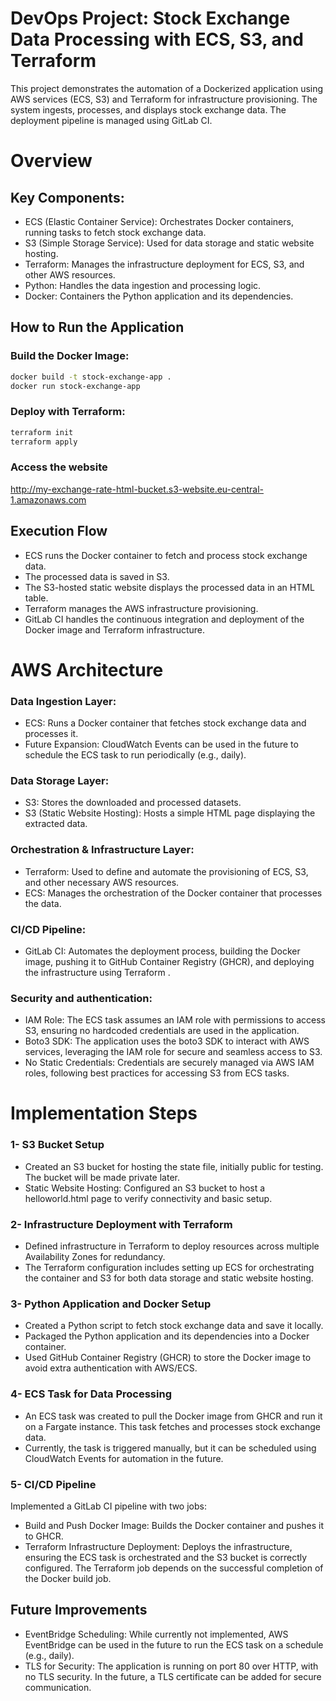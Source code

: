 # DevOps Project: Stock Exchange Data Processing with ECS, S3, and Terraform
This project demonstrates the automation of a Dockerized application using AWS services (ECS, S3) and Terraform for infrastructure provisioning. The system ingests, processes, and displays stock exchange data. The deployment pipeline is managed using GitLab CI.
# Overview
## Key Components:
  * ECS (Elastic Container Service): Orchestrates Docker containers, running tasks to fetch stock exchange data.
  * S3 (Simple Storage Service): Used for data storage and static website hosting.
  * Terraform: Manages the infrastructure deployment for ECS, S3, and other AWS resources.
  * Python: Handles the data ingestion and processing logic.
  * Docker: Containers the Python application and its dependencies.

## How to Run the Application
### Build the Docker Image:
```bash
docker build -t stock-exchange-app .
docker run stock-exchange-app
```
### Deploy with Terraform:
```bash
terraform init
terraform apply
```
### Access the website 
http://my-exchange-rate-html-bucket.s3-website.eu-central-1.amazonaws.com

## Execution Flow
  * ECS runs the Docker container to fetch and process stock exchange data.
  * The processed data is saved in S3.
  * The S3-hosted static website displays the processed data in an HTML table.
  * Terraform manages the AWS infrastructure provisioning.
  * GitLab CI handles the continuous integration and deployment of the Docker image and Terraform infrastructure.



# AWS Architecture
### Data Ingestion Layer:
  * ECS: Runs a Docker container that fetches stock exchange data and processes it.
  * Future Expansion: CloudWatch Events can be used in the future to schedule the ECS task to run periodically (e.g., daily).
### Data Storage Layer:
  * S3: Stores the downloaded and processed datasets.
  * S3 (Static Website Hosting): Hosts a simple HTML page displaying the extracted data.
### Orchestration & Infrastructure Layer:
  * Terraform: Used to define and automate the provisioning of ECS, S3, and other necessary AWS resources.
  * ECS: Manages the orchestration of the Docker container that processes the data.
### CI/CD Pipeline:
  * GitLab CI: Automates the deployment process, building the Docker image, pushing it to GitHub Container Registry (GHCR), and deploying the infrastructure using Terraform
  .
### Security and authentication:
  * IAM Role: The ECS task assumes an IAM role with permissions to access S3, ensuring no hardcoded credentials are used in the application.
  * Boto3 SDK: The application uses the boto3 SDK to interact with AWS services, leveraging the IAM role for secure and seamless access to S3.
  * No Static Credentials: Credentials are securely managed via AWS IAM roles, following best practices for accessing S3 from ECS tasks.


# Implementation Steps
### 1- S3 Bucket Setup
  * Created an S3 bucket for hosting the state file, initially public for testing. The bucket will be made private later.
  * Static Website Hosting: Configured an S3 bucket to host a helloworld.html page to verify connectivity and basic setup.
### 2- Infrastructure Deployment with Terraform
  * Defined infrastructure in Terraform to deploy resources across multiple Availability Zones for redundancy.
  * The Terraform configuration includes setting up ECS for orchestrating the container and S3 for both data storage and static website hosting.
### 3- Python Application and Docker Setup
  * Created a Python script to fetch stock exchange data and save it locally.
  * Packaged the Python application and its dependencies into a Docker container.
  * Used GitHub Container Registry (GHCR) to store the Docker image to avoid extra authentication with AWS/ECS.
### 4- ECS Task for Data Processing
  * An ECS task was created to pull the Docker image from GHCR and run it on a Fargate instance. This task fetches and processes stock exchange data.
  * Currently, the task is triggered manually, but it can be scheduled using CloudWatch Events for automation in the future.
### 5- CI/CD Pipeline
Implemented a GitLab CI pipeline with two jobs:
  * Build and Push Docker Image: Builds the Docker container and pushes it to GHCR.
  * Terraform Infrastructure Deployment: Deploys the infrastructure, ensuring the ECS task is orchestrated and the S3 bucket is correctly configured.
The Terraform job depends on the successful completion of the Docker build job.
## Future Improvements
  * EventBridge Scheduling: While currently not implemented, AWS EventBridge can be used in the future to run the ECS task on a schedule (e.g., daily).
  * TLS for Security: The application is running on port 80 over HTTP, with no TLS security. In the future, a TLS certificate can be added for secure communication.
